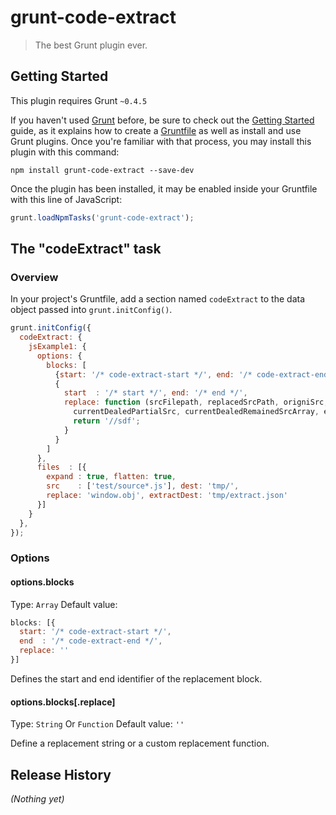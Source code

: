 # grunt-code-extract

> The best Grunt plugin ever.

## Getting Started
This plugin requires Grunt `~0.4.5`

If you haven't used [Grunt](http://gruntjs.com/) before, be sure to check out the [Getting Started](http://gruntjs.com/getting-started) guide, as it explains how to create a [Gruntfile](http://gruntjs.com/sample-gruntfile) as well as install and use Grunt plugins. Once you're familiar with that process, you may install this plugin with this command:

```shell
npm install grunt-code-extract --save-dev
```

Once the plugin has been installed, it may be enabled inside your Gruntfile with this line of JavaScript:

```js
grunt.loadNpmTasks('grunt-code-extract');
```

## The "codeExtract" task

### Overview
In your project's Gruntfile, add a section named `codeExtract` to the data object passed into `grunt.initConfig()`.

```js
grunt.initConfig({
  codeExtract: {
    jsExample1: {
      options: {
        blocks: [
          {start: '/* code-extract-start */', end: '/* code-extract-end */', replace: '"a"'},
          {
            start  : '/* start */', end: '/* end */',
            replace: function (srcFilepath, replacedSrcPath, origniSrc, 
              currentDealedPartialSrc, currentDealedRemainedSrcArray, extractedSrcArray) {
              return '//sdf';
            }
          }
        ]
      },
      files  : [{
        expand : true, flatten: true,
        src    : ['test/source*.js'], dest: 'tmp/',
        replace: 'window.obj', extractDest: 'tmp/extract.json'
      }]
    }
  },
});
```

### Options

#### options.blocks
Type: `Array`
Default value: 
```js
blocks: [{
  start: '/* code-extract-start */',
  end  : '/* code-extract-end */',
  replace: ''
}]
```

Defines the start and end identifier of the replacement block.

#### options.blocks[.replace]
Type: `String` Or `Function`
Default value: `''`

Define a replacement string or a custom replacement function.

## Release History
_(Nothing yet)_
